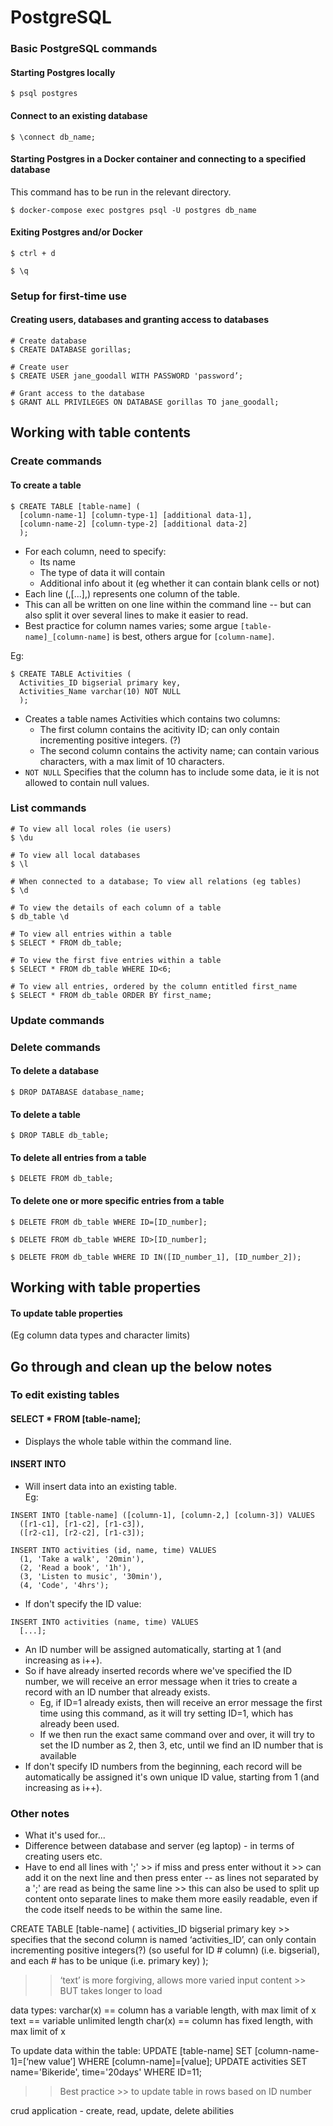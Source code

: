 # PostgreSQL

### Basic PostgreSQL commands

#### Starting Postgres locally
```
$ psql postgres
```

#### Connect to an existing database
```
$ \connect db_name;
```

#### Starting Postgres in a Docker container and connecting to a specified database
This command has to be run in the relevant directory.
```
$ docker-compose exec postgres psql -U postgres db_name
```

#### Exiting Postgres and/or Docker
```
$ ctrl + d

$ \q
```

### Setup for first-time use

#### Creating users, databases and granting access to databases
```
# Create database
$ CREATE DATABASE gorillas;

# Create user
$ CREATE USER jane_goodall WITH PASSWORD 'password’;

# Grant access to the database
$ GRANT ALL PRIVILEGES ON DATABASE gorillas TO jane_goodall;
```

## Working with table contents

### Create commands

#### To create a table
```
$ CREATE TABLE [table-name] (
  [column-name-1] [column-type-1] [additional data-1],
  [column-name-2] [column-type-2] [additional data-2]
  );
```
+ For each column, need to specify:
  + Its name
  + The type of data it will contain
  + Additional info about it (eg whether it can contain blank cells or not)
+ Each line (,[...],) represents one column of the table.
+ This can all be written on one line within the command line -- but can also split it over several lines to make it easier to read.
+ Best practice for column names varies; some argue ```[table-name]_[column-name]``` is best, others argue for ```[column-name]```.  

Eg:  
```
$ CREATE TABLE Activities (
  Activities_ID bigserial primary key,
  Activities_Name varchar(10) NOT NULL
  );
```
+ Creates a table names Activities which contains two columns:
  + The first column contains the acitivity ID; can only contain incrementing positive integers. (?)
  + The second column contains the activity name; can contain various characters, with a max limit of 10 characters.
+ ```NOT NULL``` Specifies that the column has to include some data, ie it is not allowed to contain null values.

### List commands
```
# To view all local roles (ie users)
$ \du

# To view all local databases
$ \l

# When connected to a database; To view all relations (eg tables)
$ \d

# To view the details of each column of a table
$ db_table \d

# To view all entries within a table
$ SELECT * FROM db_table;

# To view the first five entries within a table
$ SELECT * FROM db_table WHERE ID<6;

# To view all entries, ordered by the column entitled first_name
$ SELECT * FROM db_table ORDER BY first_name;
```

### Update commands

### Delete commands

#### To delete a database
```
$ DROP DATABASE database_name;
```

#### To delete a table
```
$ DROP TABLE db_table;
```

#### To delete all entries from a table
```
$ DELETE FROM db_table;
```

#### To delete one or more specific entries from a table
```
$ DELETE FROM db_table WHERE ID=[ID_number];

$ DELETE FROM db_table WHERE ID>[ID_number];

$ DELETE FROM db_table WHERE ID IN([ID_number_1], [ID_number_2]);
```

## Working with table properties

#### To update table properties
(Eg column data types and character limits)

## Go through and clean up the below notes
<!-- Notes to go through and clean up below -->

### To edit existing tables

#### SELECT * FROM [table-name];
+ Displays the whole table within the command line.

#### INSERT INTO
+ Will insert data into an existing table.  
Eg:
```
INSERT INTO [table-name] ([column-1], [column-2,] [column-3]) VALUES
  ([r1-c1], [r1-c2], [r1-c3]),
  ([r2-c1], [r2-c2], [r1-c3]);

INSERT INTO activities (id, name, time) VALUES
  (1, 'Take a walk', '20min'),
  (2, 'Read a book', '1h'),
  (3, 'Listen to music', '30min'),
  (4, 'Code', '4hrs');
```
+ If don't specify the ID value:
```
INSERT INTO activities (name, time) VALUES
  [...];
```
  + An ID number will be assigned automatically, starting at 1 (and increasing as i++).
  + So if have already inserted records where we've specified the ID number, we will receive an error message when it tries to create a record with an ID number that already exists.
    + Eg, if ID=1 already exists, then will receive an error message the first time using this command, as it will try setting ID=1, which has already been used.
    + If we then run the exact same command over and over, it will try to set the ID number as 2, then 3, etc, until we find an ID number that is available
  + If don't specify ID numbers from the beginning, each record will be automatically be assigned it's own unique ID value, starting from 1 (and increasing as i++).

### Other notes

+ What it's used for...
+ Difference between database and server (eg laptop) - in terms of creating users etc.
+ Have to end all lines with ';' >> if miss and press enter without it >> can add it on the next line and then press enter -- as lines not separated by a ';' are read as being the same line >> this can also be used to split up content onto separate lines to make them more easily readable, even if the code itself needs to be within the same line.

<!-- Notes from codebar below -- some/a lot of duplicated notes -->

CREATE TABLE [table-name] (
	activities_ID bigserial primary key				      >> specifies that the second column is named ‘activities_ID’, can only contain incrementing positive integers(?) (so useful for ID # column) (i.e. bigserial), and each # has to be unique (i.e. primary key)
);

>> ‘text’ is more forgiving, allows more varied input content >> BUT takes longer to load

data types:
  varchar(x) == column has a variable length, with max limit of x
  text == variable unlimited length
  char(x) == column has fixed length, with max limit of x

  <!-- According to postgresql.org (https://www.postgresql.org/docs/9.1/static/datatype-character.html) >> "There is no performance difference among these three types, apart from increased storage space when using the blank-padded type, and a few extra CPU cycles to check the length when storing into a length-constrained column. While character(n) has performance advantages in some other database systems, there is no such advantage in PostgreSQL; in fact character(n) is usually the slowest of the three because of its additional storage costs. In most situations text or character varying should be used instead." -->

  To update data within the table:
  UPDATE [table-name] SET [column-name-1]=[‘new value’] WHERE [column-name]=[value];
  UPDATE activities SET name='Bikeride', time='20days' WHERE ID=11;
  >> Best practice >> to update table in rows based on ID number

  crud application	- create, read, update, delete abilities
